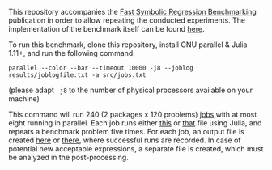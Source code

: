 
This repository accompanies the [Fast Symbolic Regression Benchmarking]() publication in order to allow repeating the conducted experiments.
The implementation of the benchmark itself can be found [here](https://github.com/viktmar/FastSRB/tree/0.1.0-beta).

To run this benchmark, clone this repository, install GNU parallel & Julia 1.11+, and run the following command:

```
parallel --color --bar --timeout 10000 -j8 --joblog results/joblogfile.txt -a src/jobs.txt
```
(please adapt `-j8` to the number of physical processors available on your machine)

This command will run 240 (2 packages x 120 problems) [jobs](src/jobs.txt) with at most eight running in parallel.
Each job runs either [this](src/pysr.jl) or [that](src/tisr.jl) file using Julia, and repeats a benchmark problem five times.
For each job, an output file is created [here](results/pysr/) or [there](results/tisr/), where successful runs are recorded.
In case of potential new acceptable expressions, a separate file is created, which must be analyzed in the post-processing.


